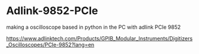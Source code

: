 # Adlink-9852-PCIe

making a oscilloscope based in python in the PC with adlink PCIe 9852


https://www.adlinktech.com/Products/GPIB_Modular_Instruments/Digitizers_Oscilloscopes/PCIe-9852?lang=en
